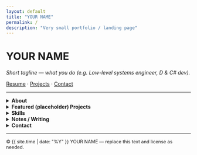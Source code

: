 ```yaml
---
layout: default
title: "YOUR NAME"
permalink: /
description: "Very small portfolio / landing page"
---
```


# YOUR NAME
*Short tagline — what you do (e.g. Low-level systems engineer, D & C# dev).*

<!-- Quick links -->
[Resume](/assets/resume.pdf) · [Projects](/projects/) · [Contact](#contact)

---

<details>
<summary><strong>About</strong></summary>

A couple-sentence bio goes here. Replace this with a short description of who you are, what you build, and what you care about.

**Example:**  
I build low-level systems, networking tools, and developer libraries. Mostly D and C# — love clean interfaces and small, well-tested tools.

</details>

<details>
<summary><strong>Featured (placeholder) Projects</strong></summary>

- **Project One** — Short one-line summary.  
  `/projects/project-one/` (create a markdown page there)

- **Project Two** — Short one-line summary.  
  `/projects/project-two/`

- **Project Three** — Short one-line summary.  
  `/projects/project-three/`

</details>

<details>
<summary><strong>Skills</strong></summary>

- Languages: D, C#, Python, C/C++  
- Areas: Networking, ABIs, runtime internals, CLI tooling  
- Tools: git, GitHub Actions, gdb/lldb

</details>

<details>
<summary><strong>Notes / Writing</strong></summary>

- Short notes, links to posts, or a link to a `notes/` section.  
- Example: `/notes/transformers/` — quick writeups and experiments.

</details>

<details>
<summary><strong id="contact">Contact</strong></summary>

- Email: `first.last@example.com`  
- GitHub: `https://github.com/yourusername`  
- LinkedIn: `https://linkedin.com/in/yourhandle`

Replace with real links / addresses.

</details>

---

<p style="font-size: .9em; margin-top: .7em">© {{ site.time | date: "%Y" }} YOUR NAME — replace this text and license as needed.</p>
